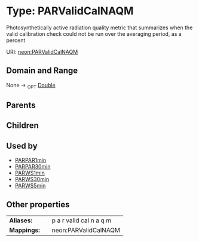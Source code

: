
# Type: PARValidCalNAQM


Photosynthetically active radiation quality metric that summarizes when the valid calibration check could not be run over the averaging period, as a percent

URI: [neon:PARValidCalNAQM](https://data.neonscience.org/PARValidCalNAQM)


## Domain and Range

None ->  <sub>OPT</sub> [Double](types/Double.md)

## Parents


## Children


## Used by

 * [PARPAR1min](PARPAR1min.md)
 * [PARPAR30min](PARPAR30min.md)
 * [PARWS1min](PARWS1min.md)
 * [PARWS30min](PARWS30min.md)
 * [PARWS5min](PARWS5min.md)

## Other properties

|  |  |  |
| --- | --- | --- |
| **Aliases:** | | p a r valid cal n a q m |
| **Mappings:** | | neon:PARValidCalNAQM |


